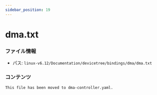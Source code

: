 ```yaml
---
sidebar_position: 19
---
```

# dma.txt

### ファイル情報

- パス: `linux-v6.12/Documentation/devicetree/bindings/dma/dma.txt`

### コンテンツ

```txt
This file has been moved to dma-controller.yaml.

```
